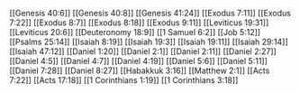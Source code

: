 [[Genesis 40:6]]
[[Genesis 40:8]]
[[Genesis 41:24]]
[[Exodus 7:11]]
[[Exodus 7:22]]
[[Exodus 8:7]]
[[Exodus 8:18]]
[[Exodus 9:11]]
[[Leviticus 19:31]]
[[Leviticus 20:6]]
[[Deuteronomy 18:9]]
[[1 Samuel 6:2]]
[[Job 5:12]]
[[Psalms 25:14]]
[[Isaiah 8:19]]
[[Isaiah 19:3]]
[[Isaiah 19:11]]
[[Isaiah 29:14]]
[[Isaiah 47:12]]
[[Daniel 1:20]]
[[Daniel 2:1]]
[[Daniel 2:11]]
[[Daniel 2:27]]
[[Daniel 4:5]]
[[Daniel 4:7]]
[[Daniel 4:19]]
[[Daniel 5:6]]
[[Daniel 5:11]]
[[Daniel 7:28]]
[[Daniel 8:27]]
[[Habakkuk 3:16]]
[[Matthew 2:1]]
[[Acts 7:22]]
[[Acts 17:18]]
[[1 Corinthians 1:19]]
[[1 Corinthians 3:18]]
